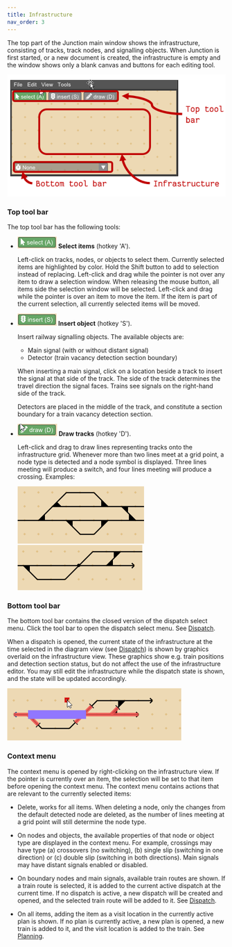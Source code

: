 ```yaml
---
title: Infrastructure
nav_order: 3
---
```


The top part of the Junction main window shows the infrastructure, consisting of tracks, track nodes, and 
signalling objects. When Junction is first started, or a new document is created, the infrastructure
is empty and the window shows only a blank canvas and buttons for each editing tool.

![Empty infrastructure view](imgs/inf_edit_overview_1.png)

### Top tool bar

The top tool bar has the following tools:

 * ![select tool](imgs/inf_select_1.png) **Select items** (hotkey 'A'). 

    Left-click on tracks, nodes, or objects to select them. Currently selected items 
    are highlighted by color. Hold the Shift button to add to selection instead of replacing.
    Left-click and drag while the pointer is not over any item to draw a selection window. When
    releasing the mouse button, all items side the selection window will be selected.
    Left-click and drag while the pointer is over an item to move the item. If the
    item is part of the current selection, all currently selected items will be moved.

 * ![insert tool](imgs/inf_insert_1.png) **Insert object** (hotkey 'S').

    Insert railway signalling objects. The available objects are:

      * Main signal (with or without distant signal)
      * Detector (train vacancy detection section boundary)

    When inserting a main signal, click on a location beside a track to insert the 
    signal at that side of the track. The side of the track determines the travel direction 
    the signal faces. Trains see signals on the right-hand side of the track.

    Detectors are placed in the middle of the track, and constitute a section boundary 
    for a train vacancy detection section.

 * ![draw tool](imgs/inf_draw_tool_1.png) **Draw tracks** (hotkey 'D').

    Left-click and drag to draw lines representing tracks onto the infrastructure grid. 
    Whenever more than two lines meet at a grid point, a node type is detected and a node 
    symbol is displayed. Three lines meeting will produce a switch, and four lines
    meeting will produce a crossing. Examples:

   ![switch](imgs/inf_switch_1.png) ![crossing](imgs/inf_crossing_1.png) 


### Bottom tool bar

The bottom tool bar contains the closed version of the dispatch select menu. Click the tool bar
to open the dispatch select menu. See [Dispatch](dispatch.md).

When a dispatch is opened, the current state of the infrastructure at the time selected in the
diagram view (see [Dispatch](dispatch.md)) is shown by graphics overlaid on the 
infrastructure view. These graphics show e.g. train positions and detection section 
status, but do not affect the use of the infrastructure editor. You may
still edit the infrastructure while the dispatch state is shown, and the state will be 
updated accordingly.

![infrastructure state](imgs/inf_state_1.png)


### Context menu

The context menu is opened by right-clicking on the infrastructure view. 
If the pointer is currently over an item, the selection will be set to that item before opening
the context menu.
The context menu contains actions that are relevant to the currently selected items:

 * Delete, works for all items. When deleting a node, only the changes from the default
   detected node are deleted, as the number of lines meeting at a grid point will still 
   determine the node type.

 * On nodes and objects, the available properties of that node or object type are displayed
   in the context menu. For example, crossings may have type (a) crossovers (no switching), (b) single slip
   (switching in one direction) or (c) double slip (switching in both directions).
   Main signals may have distant signals enabled or disabled.

 * On boundary nodes and main signals, available train routes are shown. 
   If a train route is selected, it is added to the current active dispatch at
   the current time. If no dispatch is active, a new dispatch will be created and opened, 
   and the selected train route will be added to it. See [Dispatch](dispatch.md).

 * On all items, adding the item as a visit location in the currently active plan is shown.
   If no plan is currently active, a new plan is opened, a new train is added to it, and the
   visit location is added to the train. See [Planning](planning.md).





